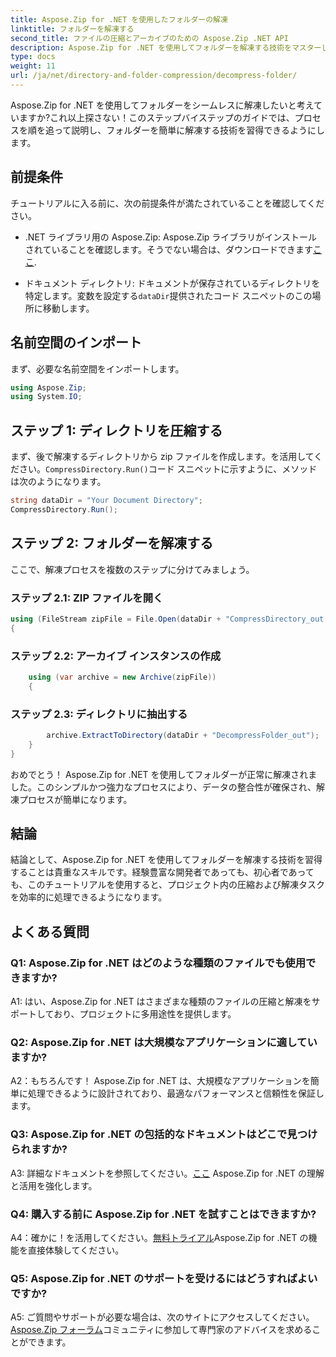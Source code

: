 ```yaml
---
title: Aspose.Zip for .NET を使用したフォルダーの解凍
linktitle: フォルダーを解凍する
second_title: ファイルの圧縮とアーカイブのための Aspose.Zip .NET API
description: Aspose.Zip for .NET を使用してフォルダーを解凍する技術をマスターしてください。プロジェクト内の圧縮タスクを簡単に処理します。
type: docs
weight: 11
url: /ja/net/directory-and-folder-compression/decompress-folder/
---
```

Aspose.Zip for .NET を使用してフォルダーをシームレスに解凍したいと考えていますか?これ以上探さない！このステップバイステップのガイドでは、プロセスを順を追って説明し、フォルダーを簡単に解凍する技術を習得できるようにします。

## 前提条件

チュートリアルに入る前に、次の前提条件が満たされていることを確認してください。

-  .NET ライブラリ用の Aspose.Zip: Aspose.Zip ライブラリがインストールされていることを確認します。そうでない場合は、ダウンロードできます[ここ](https://releases.aspose.com/zip/net/).

- ドキュメント ディレクトリ: ドキュメントが保存されているディレクトリを特定します。変数を設定する`dataDir`提供されたコード スニペットのこの場所に移動します。

## 名前空間のインポート

まず、必要な名前空間をインポートします。

```csharp
using Aspose.Zip;
using System.IO;
```

## ステップ 1: ディレクトリを圧縮する

まず、後で解凍するディレクトリから zip ファイルを作成します。を活用してください。`CompressDirectory.Run()`コード スニペットに示すように、メソッドは次のようになります。

```csharp
string dataDir = "Your Document Directory";
CompressDirectory.Run();
```

## ステップ 2: フォルダーを解凍する

ここで、解凍プロセスを複数のステップに分けてみましょう。

### ステップ 2.1: ZIP ファイルを開く

```csharp
using (FileStream zipFile = File.Open(dataDir + "CompressDirectory_out.zip", FileMode.Open))
{
```

### ステップ 2.2: アーカイブ インスタンスの作成

```csharp
	using (var archive = new Archive(zipFile))
	{
```

### ステップ 2.3: ディレクトリに抽出する

```csharp
		archive.ExtractToDirectory(dataDir + "DecompressFolder_out");
	}
}
```

おめでとう！ Aspose.Zip for .NET を使用してフォルダーが正常に解凍されました。このシンプルかつ強力なプロセスにより、データの整合性が確保され、解凍プロセスが簡単になります。

## 結論

結論として、Aspose.Zip for .NET を使用してフォルダーを解凍する技術を習得することは貴重なスキルです。経験豊富な開発者であっても、初心者であっても、このチュートリアルを使用すると、プロジェクト内の圧縮および解凍タスクを効率的に処理できるようになります。

## よくある質問

### Q1: Aspose.Zip for .NET はどのような種類のファイルでも使用できますか?

A1: はい、Aspose.Zip for .NET はさまざまな種類のファイルの圧縮と解凍をサポートしており、プロジェクトに多用途性を提供します。

### Q2: Aspose.Zip for .NET は大規模なアプリケーションに適していますか?

A2：もちろんです！ Aspose.Zip for .NET は、大規模なアプリケーションを簡単に処理できるように設計されており、最適なパフォーマンスと信頼性を保証します。

### Q3: Aspose.Zip for .NET の包括的なドキュメントはどこで見つけられますか?

 A3: 詳細なドキュメントを参照してください。[ここ](https://reference.aspose.com/zip/net/) Aspose.Zip for .NET の理解と活用を強化します。

### Q4: 購入する前に Aspose.Zip for .NET を試すことはできますか?

 A4：確かに！を活用してください。[無料トライアル](https://releases.aspose.com/)Aspose.Zip for .NET の機能を直接体験してください。

### Q5: Aspose.Zip for .NET のサポートを受けるにはどうすればよいですか?

 A5: ご質問やサポートが必要な場合は、次のサイトにアクセスしてください。[Aspose.Zip フォーラム](https://forum.aspose.com/c/zip/37)コミュニティに参加して専門家のアドバイスを求めることができます。